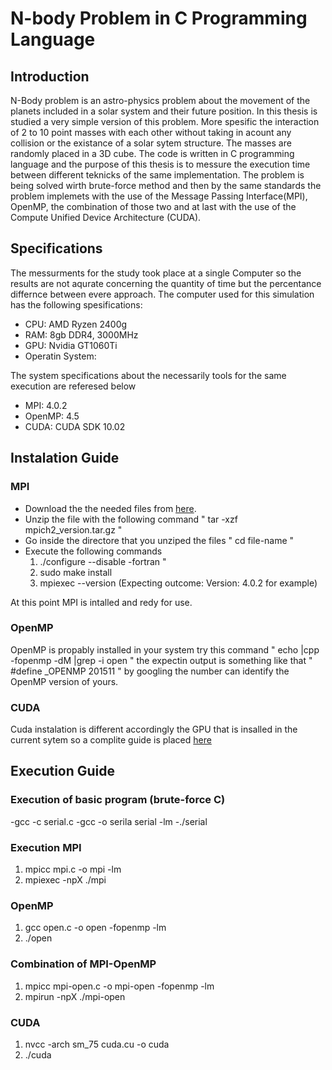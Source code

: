 # N-body Problem in C Programming Language

## Introduction
N-Body problem is an astro-physics problem about the movement of the planets included in a solar system and their future position. In this thesis is
studied a very simple version of this problem. More spesific the interaction of 2 to 10 point masses with each other without taking in acount any collision 
or the existance of a solar sytem structure. The masses are randomly placed in a 3D cube. The code is written in C programming language and the purpose of
this thesis is to messure the execution time between different teknicks of the same implementation. The problem is being solved wirth brute-force method
and then by the same standards the problem implemets with the use of the Message Passing Interface(MPI), OpenMP, the combination of those two and at last
with the use of the Compute Unified Device Architecture (CUDA).
 

## Specifications
The messurments for the study took place at a single Computer so the results are not aqurate concerning the quantity of time but the percentance differnce 
between evere approach. The computer used for this simulation has the following spesifications:
- CPU: AMD Ryzen 2400g
- RAM: 8gb DDR4, 3000MHz
- GPU: Nvidia GT1060Ti
- Operatin System: 

The system specifications about the necessarily tools for the same execution are referesed below
- MPI: 4.0.2
- OpenMP: 4.5
- CUDA: CUDA SDK 10.02

## Instalation Guide

### MPI
- Download the the needed files from [here](https://www.mpich.org/downloads/).
- Unzip the file with the following command " tar -xzf mpich2_version.tar.gz "
- Go inside the directore that you unziped the files " cd file-name "
- Execute the following commands 
  1. ./configure --disable -fortran "
  2. sudo make install
  3. mpiexec --version (Expecting outcome: Version: 4.0.2 for example)

At this point MPI is intalled and redy for use.

### OpenMP
OpenMP is propably installed in your system try this command " echo |cpp -fopenmp -dM |grep -i open " the expectin output is something like that 
" #define _OPENMP 201511 " by googling the number can identify the OpenMP version of yours.

### CUDA
Cuda instalation is different accordingly the GPU that is insalled in the current sytem so a complite guide is placed [here](https://docs.nvidia.com/cuda/cuda-installation-guide-linux/index.html) 


## Execution Guide

### Execution of basic program (brute-force C)
-gcc -c serial.c
-gcc -o serila serial -lm
-./serial

### Execution MPI
1. mpicc mpi.c -o mpi -lm
2. mpiexec -npX ./mpi

### OpenMP
1. gcc open.c -o open -fopenmp -lm
2. ./open

### Combination of MPI-OpenMP
1. mpicc mpi-open.c -o mpi-open -fopenmp -lm
2. mpirun -npX ./mpi-open

### CUDA
1. nvcc -arch sm_75 cuda.cu -o cuda
2. ./cuda
